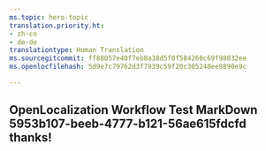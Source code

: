 ```yaml
---
ms.topic: hero-topic
translation.priority.ht:
- zh-cn
- de-de
translationtype: Human Translation
ms.sourcegitcommit: ff88057e40f7eb8a38d5f0f584260c69f98032ee
ms.openlocfilehash: 5d9e7c79762d3f7939c59f20c305240ee8890e9c

---
```

## OpenLocalization Workflow Test MarkDown 5953b107-beeb-4777-b121-56ae615fdcfd thanks!



<!--HONumber=Sep16_HO2-->


